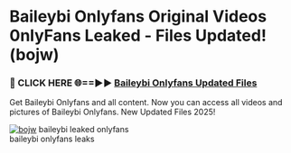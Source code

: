 # Baileybi Onlyfans Original Videos 0nlyFans Leaked - Files Updated! (bojw)

<h3>🔴 CLICK HERE 🌐==►► <a href="https://tinyurl.com/2jnfzry5" rel="nofollow">Baileybi Onlyfans Updated Files</a></h3>

Get Baileybi Onlyfans and all content. Now you can access all videos and pictures of Baileybi Onlyfans. New Updated Files 2025!

[![bojw](https://i.imgur.com/GyGTBgg.gif)](https://tinyurl.com/2jnfzry5)
baileybi leaked onlyfans<br>
baileybi onlyfans leaks